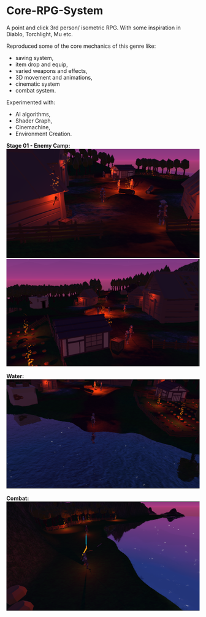 # Core-RPG-System
A point and click 3rd person/ isometric RPG. With some inspiration in Diablo, Torchlight, Mu etc. 

Reproduced some of the core mechanics of this genre like:
- saving system, 
- item drop and equip, 
- varied weapons and effects,
- 3D movement and animations, 
- cinematic system
- combat system.

Experimented with:
- AI algorithms, 
- Shader Graph, 
- Cinemachine, 
- Environment Creation.

**Stage 01 - Enemy Camp:** ![cin_00](Images/cin_00.png)
![cin_01](Images/cin_01.png)

**Water:** ![boss](Images/water.png)

**Combat:** ![boss](Images/combat.png)
